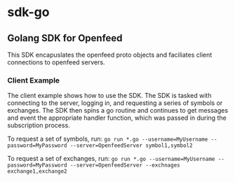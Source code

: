 # sdk-go

## Golang SDK for Openfeed

This SDK encapuslates the openfeed proto objects and faciliates client connections
to openfeed servers.

### Client Example

The client example shows how to use the SDK. The SDK is tasked with connecting to the server, logging in, and requesting a series of symbols or exchanges. The SDK then spins a go routine and continues to get messages and event the appropriate handler function, which was passed in during the subscription process.

To request a set of symbols, run:
    `go run *.go --username=MyUsername --password=MyPassword --server=OpenfeedServer symbol1,symbol2`

To request a set of exchanges, run:
    `go run *.go --username=MyUsername --password=MyPassword --server=OpenfeedServer --exchnages exchange1,exchange2`
